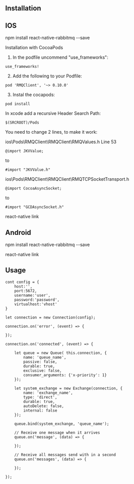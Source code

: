 
## Installation

## IOS

npm install react-native-rabbitmq --save

 Installation with CocoaPods

1. In the podfile uncommend "use_frameworks":

```
use_frameworks!
```
2. Add the following to your Podfile:

```
pod 'RMQClient', '~> 0.10.0'
```
3. Instal the cocapods:

```
pod install
```



In xcode add a recursive Header Search Path:
```
$(SRCROOT)/Pods
```


You need to change 2 lines, to make it work:

ios\Pods\RMQClient\RMQClient\RMQValues.h Line 53
```
@import JKVValue;
```
to
```
#import "JKVValue.h"
```

ios\Pods\RMQClient\RMQClient\RMQTCPSocketTransport.h
```
@import CocoaAsyncSocket;
```
to
```
#import "GCDAsyncSocket.h"
```

react-native link


## Android 

npm install react-native-rabbitmq --save

react-native link


## Usage
```
cont config = {
	host:'', 
	port:5672, 
	username:'user', 
	password:'password', 
	virtualhost:'vhost'
}

let connection = new Connection(config);

connection.on('error', (event) => {

});

connection.on('connected', (event) => {

	let queue = new Queue( this.connection, {
		name: 'queue_name', 
		passive: false,
		durable: true, 
		exclusive: false,
		consumer_arguments: {'x-priority': 1}
	});

	let system_exchange = new Exchange(connection, {
		name: 'exchange_name', 
		type: 'direct', 
		durable: true, 
		autoDelete: false,
		internal: false
	});

	queue.bind(system_exchange, 'queue_name');
	
	// Receive one message when it arrives
	queue.on('message', (data) => {

	});
	
	// Receive all messages send with in a second
	queue.on('messages', (data) => {

	});

});
```

